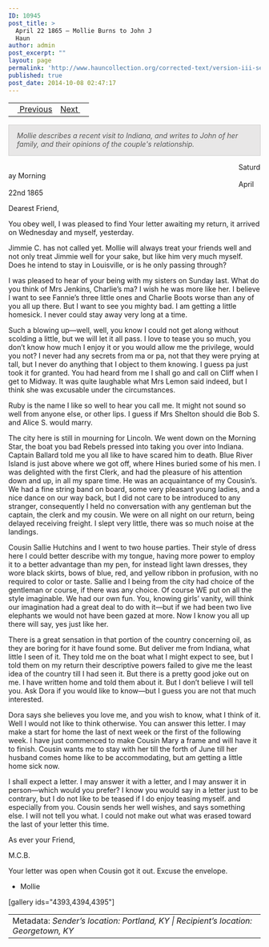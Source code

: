 ```yaml
---
ID: 10945
post_title: >
  April 22 1865 – Mollie Burns to John J
  Haun
author: admin
post_excerpt: ""
layout: page
permalink: 'http://www.hauncollection.org/corrected-text/version-iii-series-ii/april-22-1865-mollie-burns-to-john-j-haun%e2%80%a8/'
published: true
post_date: 2014-10-08 02:47:17
---
```

<table style="width: 100%;">
<tbody>
<tr>
<td style="text-align: left;"><a title="April 16 1865" href="http://www.hauncollection.org/version-3/version-iii-series-ii/april-16-1865-john-j-haun-to-mollie-burns%E2%80%A8/"><img src="https://lh3.googleusercontent.com/-EFJpxxNiPNw/VqgtWBCZrMI/AAAAAAAAAFU/WfY4lPFWWkg/s800-Ic42/Soeb-Plain-Arrows-8-10px.png" alt="" width="10" height="10" /> Previous</a></td>
<td style="text-align: right;"><a title="May 19 1865" href="http://www.hauncollection.org/version-3/version-iii-series-ii/may-19-1965-mollie-burns-to-john-j-haun%E2%80%A8/">Next <img src="https://lh3.googleusercontent.com/-67k0cYlpXHw/VqgtWKz1MXI/AAAAAAAAAFU/k9PW_Piyurk/s800-Ic42/Soeb-Plain-Arrows-5-10px.png" alt="" width="10" height="10" /></a></td>
</tr>
</tbody>
</table>
<p style="padding: 12px 16px 14px 16px; color: #555555; background-color: #e8e7e7; border: #d2d0cf 1px solid;"><em>Mollie describes a recent visit to Indiana, and writes to John of her family, and their opinions of the couple's relationship.
</em></p>
<span style="margin-left: 460px;">Saturday Morning
<span style="margin-left: 460px;">April 22nd 1865
</span></span>

Dearest Friend,

You obey well, I was pleased to find Your letter awaiting my return, it arrived on Wednesday and myself, yesterday.

Jimmie C. has not called yet. Mollie will always treat your friends well and not only treat Jimmie well for your sake, but like him very much myself. Does he intend to stay in Louisville, or is he only passing through?

I was pleased to hear of your being with my sisters on Sunday last. What do you think of Mrs Jenkins, Charlie’s ma? I wish he was more like her. I believe I want to see Fannie’s three little ones and Charlie Boots worse than any of you all up there. But I want to see you mighty bad. I am getting a little homesick. I never could stay away very long at a time.

Such a blowing up—well, well, you know I could not get along without scolding a little, but we will let it all pass. I love to tease you so much, you don’t know how much I enjoy it or you would allow me the privilege, would you not? I never had any secrets from ma or pa, not that they were prying at tall, but I never do anything that I object to them knowing. I guess pa just took it for granted. You had heard from me I shall go and call on Cliff when I get to Midway. It was quite laughable what Mrs Lemon said indeed, but I think she was excusable under the circumstances.

Ruby is the name I like so well to hear you call me. It might not sound so well from anyone else, or other lips. I guess if Mrs Shelton should die Bob S. and Alice S. would marry.

The city here is still in mourning for Lincoln. We went down on the Morning Star, the boat you bad Rebels pressed into taking you over into Indiana. Captain Ballard told me you all like to have scared him to death. Blue River Island is just above where we got off, where Hines buried some of his men. I was delighted with the first Clerk, and had the pleasure of his attention down and up, in all my spare time. He was an acquaintance of my Cousin’s. We had a fine string band on board, some very pleasant young ladies, and a nice dance on our way back, but I did not care to be introduced to any stranger, consequently I held no conversation with any gentleman but the captain, the clerk and my cousin. We were on all night on our return, being delayed receiving freight. I slept very little, there was so much noise at the landings.

Cousin Sallie Hutchins and I went to two house parties. Their style of dress here I could better describe with my tongue, having more power to employ it to a better advantage than my pen, for instead light lawn dresses, they wore black skirts, bows of blue, red, and yellow ribbon in profusion, with no required to color or taste. Sallie and I being from the city had choice of the gentleman or course, if there was any choice. Of course WE put on all the style imaginable. We had our own fun. You, knowing girls’ vanity, will think our imagination had a great deal to do with it—but if we had been two live elephants we would not have been gazed at more. Now I know you all up there will say, yes just like her.

There is a great sensation in that portion of the country concerning oil, as they are boring for it have found some. But deliver me from Indiana, what little I seen of it. They told me on the boat what I might expect to see, but I told them on my return their descriptive powers failed to give me the least idea of the country till I had seen it. But there is a pretty good joke out on me. I have written home and told them about it. But I don’t believe I will tell you. Ask Dora if you would like to know—but I guess you are not that much interested.

Dora says she believes you love me, and you wish to know, what I think of it. Well I would not like to think otherwise. You can answer this letter. I may make a start for home the last of next week or the first of the following week. I have just commenced to make Cousin Mary a frame and will have it to finish. Cousin wants me to stay with her till the forth of June till her husband comes home like to be accommodating, but am getting a little home sick now.

I shall expect a letter. I may answer it with a letter, and I may answer it in person—which would you prefer? I know you would say in a letter just to be contrary, but I do not like to be teased if I do enjoy teasing myself. and especially from you. Cousin sends her well wishes, and says something else. I will not tell you what. I could not make out what was erased toward the last of your letter this time.

As ever your Friend,

M.C.B.

Your letter was open when Cousin got it out. Excuse the envelope.

- Mollie

[gallery ids="4393,4394,4395"]
<table style="width: 100%;">
<tbody>
<tr>
<td>Metadata:<em> Sender’s location: Portland, KY | Recipient’s location: Georgetown, KY</em></td>
</tr>
</tbody>
</table>